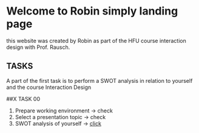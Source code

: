 # Welcome to Robin simply landing page

this website was created by Robin as part of the HFU course interaction design with Prof. Rausch.


## TASKS

A part of the first task is to perform a SWOT analysis in relation to yourself and the course Interaction Design

##X TASK 00
1. Prepare working environment -> check
2. Select a presentation topic -> check
3. SWOT analysis of yourself ->   [click](/swot)


